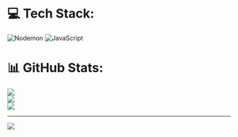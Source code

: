 
# 💻 Tech Stack:
![Nodemon](https://img.shields.io/badge/NODEMON-%23323330.svg?style=for-the-badge&logo=nodemon&logoColor=%BBDEAD) ![JavaScript](https://img.shields.io/badge/javascript-%23323330.svg?style=for-the-badge&logo=javascript&logoColor=%23F7DF1E)
# 📊 GitHub Stats:
![](https://github-readme-stats.vercel.app/api?username=arifhnd&theme=dark&hide_border=false&include_all_commits=false&count_private=false)<br/>
![](https://nirzak-streak-stats.vercel.app/?user=arifhnd&theme=dark&hide_border=false)<br/>
![](https://github-readme-stats.vercel.app/api/top-langs/?username=arifhnd&theme=dark&hide_border=false&include_all_commits=false&count_private=false&layout=compact)

---
[![](https://visitcount.itsvg.in/api?id=arifhnd&icon=0&color=0)](https://visitcount.itsvg.in)

<!-- Proudly created with GPRM ( https://gprm.itsvg.in ) -->
